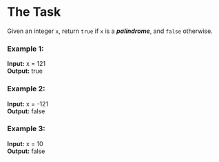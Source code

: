 # The Task

Given an integer `x`, return `true` if `x` is a **_palindrome_**, and `false` otherwise.

### Example 1:

**Input:** x = 121   
**Output:** true

### Example 2:

**Input:** x = -121    
**Output:** false

### Example 3:

**Input:** x = 10   
**Output:** false
